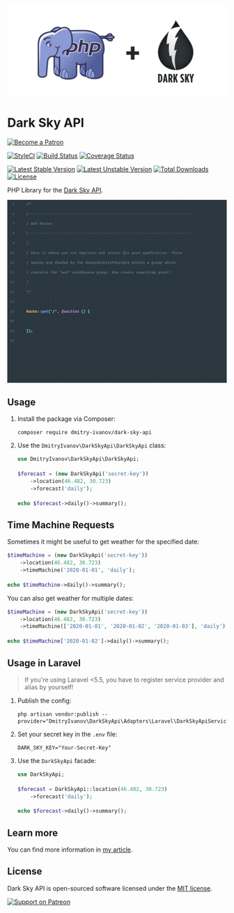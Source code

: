 ![PHP Library for the Dark Sky API](art/dark-sky-api.png)

# Dark Sky API

[<img src="https://raw.githubusercontent.com/dmitry-ivanov/dark-sky-api/master/art/become-a-patron.png" alt="Become a Patron" width="160" />](https://patreon.com/dmitryivanov)

[![StyleCI](https://github.styleci.io/repos/148543382/shield?branch=master&style=flat)](https://github.styleci.io/repos/148543382)
[![Build Status](https://travis-ci.com/dmitry-ivanov/dark-sky-api.svg?branch=master)](https://travis-ci.com/dmitry-ivanov/dark-sky-api)
[![Coverage Status](https://coveralls.io/repos/github/dmitry-ivanov/dark-sky-api/badge.svg?branch=master)](https://coveralls.io/github/dmitry-ivanov/dark-sky-api?branch=master)

[![Latest Stable Version](https://poser.pugx.org/dmitry-ivanov/dark-sky-api/v/stable)](https://packagist.org/packages/dmitry-ivanov/dark-sky-api)
[![Latest Unstable Version](https://poser.pugx.org/dmitry-ivanov/dark-sky-api/v/unstable)](https://packagist.org/packages/dmitry-ivanov/dark-sky-api)
[![Total Downloads](https://poser.pugx.org/dmitry-ivanov/dark-sky-api/downloads)](https://packagist.org/packages/dmitry-ivanov/dark-sky-api)
[![License](https://poser.pugx.org/dmitry-ivanov/dark-sky-api/license)](https://packagist.org/packages/dmitry-ivanov/dark-sky-api)

PHP Library for the [Dark Sky API](https://darksky.net/dev/docs).

![Dark Sky API - Demo](doc/img/demo-b.gif)

## Usage

1. Install the package via Composer:

    ```shell script
    composer require dmitry-ivanov/dark-sky-api
    ```

2. Use the `DmitryIvanov\DarkSkyApi\DarkSkyApi` class:

    ```php
    use DmitryIvanov\DarkSkyApi\DarkSkyApi;

    $forecast = (new DarkSkyApi('secret-key'))
        ->location(46.482, 30.723)
        ->forecast('daily');

    echo $forecast->daily()->summary();
    ```

## Time Machine Requests

Sometimes it might be useful to get weather for the specified date:

```php
$timeMachine = (new DarkSkyApi('secret-key'))
    ->location(46.482, 30.723)
    ->timeMachine('2020-01-01', 'daily');

echo $timeMachine->daily()->summary();
```

You can also get weather for multiple dates:

```php
$timeMachine = (new DarkSkyApi('secret-key'))
    ->location(46.482, 30.723)
    ->timeMachine(['2020-01-01', '2020-01-02', '2020-01-03'], 'daily');

echo $timeMachine['2020-01-02']->daily()->summary();
```

## Usage in Laravel

> If you're using Laravel <5.5, you have to register service provider and alias by yourself!

1. Publish the config:

    ```shell script
    php artisan vendor:publish --provider="DmitryIvanov\DarkSkyApi\Adapters\Laravel\DarkSkyApiServiceProvider"
    ```

2. Set your secret key in the `.env` file:

    ```dotenv
    DARK_SKY_KEY="Your-Secret-Key"
    ```

3. Use the `DarkSkyApi` facade:

    ```php
    use DarkSkyApi;

    $forecast = DarkSkyApi::location(46.482, 30.723)
        ->forecast('daily');

    echo $forecast->daily()->summary();
    ```

## Learn more

You can find more information in [my article](https://medium.com/@dmitry.g.ivanov/weather-forecast-in-php-95bca6b0ed18).

## License

Dark Sky API is open-sourced software licensed under the [MIT license](LICENSE.md).

[<img src="https://raw.githubusercontent.com/dmitry-ivanov/dark-sky-api/master/art/support-on-patreon.png" alt="Support on Patreon" width="125" />](https://patreon.com/dmitryivanov)
